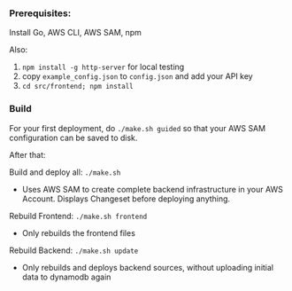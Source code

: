 ### Prerequisites:

Install Go, AWS CLI, AWS SAM, npm

Also:

1. `npm install -g http-server` for local testing
2. copy `example_config.json` to `config.json` and add your API key
3. `cd src/frontend; npm install`

### Build
For your first deployment, do `./make.sh guided` so that your AWS SAM configuration can be saved to disk.

After that:

Build and deploy all:  `./make.sh`
* Uses AWS SAM to create complete backend infrastructure in your AWS Account. Displays Changeset before deploying anything.


Rebuild Frontend: `./make.sh frontend`
* Only rebuilds the frontend files

Rebuild Backend: `./make.sh update`
* Only rebuilds and deploys backend sources, without uploading initial data to dynamodb again
